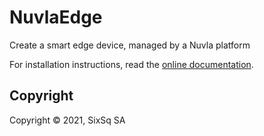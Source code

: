 # NuvlaEdge

Create a smart edge device, managed by a Nuvla platform

For installation instructions, read the [online documentation](https://docs.nuvla.io/nuvlaedge/nuvlaedge-engine/).

## Copyright

Copyright &copy; 2021, SixSq SA
